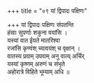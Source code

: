 +++
title = "०९ यां द्विपादः पक्षिणः"

+++
यां द्विपादः पक्षिणः संपतन्ति  
हंसाः सुपर्णाः शकुना वयांसि ।  
यस्यां वात ईयते मातरिश्वा  
रजांसि कृण्वंश् च्यावयंश् च वृक्षान् ।  
वातस्य प्रवाम् उपवाम् अनु वात्य् अर्चिर्  
यस्यां कृष्णम् अरुणं च संभृते  
अहोरात्रे विहिते भूम्याम् अधि ॥